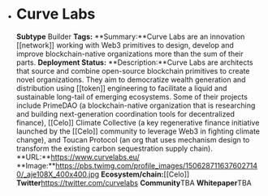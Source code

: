 - # Curve Labs
  **Subtype** Builder
  **Tags:** 
  **Summary:**Curve Labs are an innovation [[network]] working with Web3 primitives to design, develop and improve blockchain-native organizations more than the sum of their parts. 
  **Deployment Status:**
  **Description:**Curve Labs are architects that source and combine open-source blockchain primitives to create novel organizations. They aim to democratize wealth generation and distribution using [[token]] engineering to facilitate a liquid and sustainable long-tail of emerging ecosystems. Some of their projects include PrimeDAO (a blockchain-native organization that is researching and building next-generation coordination tools for decentralized finance), [[Celo]] Climate Collective (a key regenerative finance initiative launched by the [[Celo]] community to leverage Web3 in fighting climate change), and Toucan Protocol (an org that uses mechanism design to transform the existing carbon sequestration supply chain).
  **URL:**https://www.curvelabs.eu/
  **Image:**https://pbs.twimg.com/profile_images/1506287116376027140/_aje108X_400x400.jpg
  **Ecosystem/chain:**[[Celo]]
  **Twitter**https://twitter.com/curvelabs
  **Community**TBA
  **Whitepaper**TBA